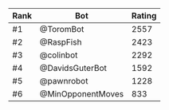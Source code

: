 Rank|Bot|Rating
---|---|---
#1|@ToromBot|2557
#2|@RaspFish|2423
#3|@colinbot|2292
#4|@DavidsGuterBot|1592
#5|@pawnrobot|1228
#6|@MinOpponentMoves|833
